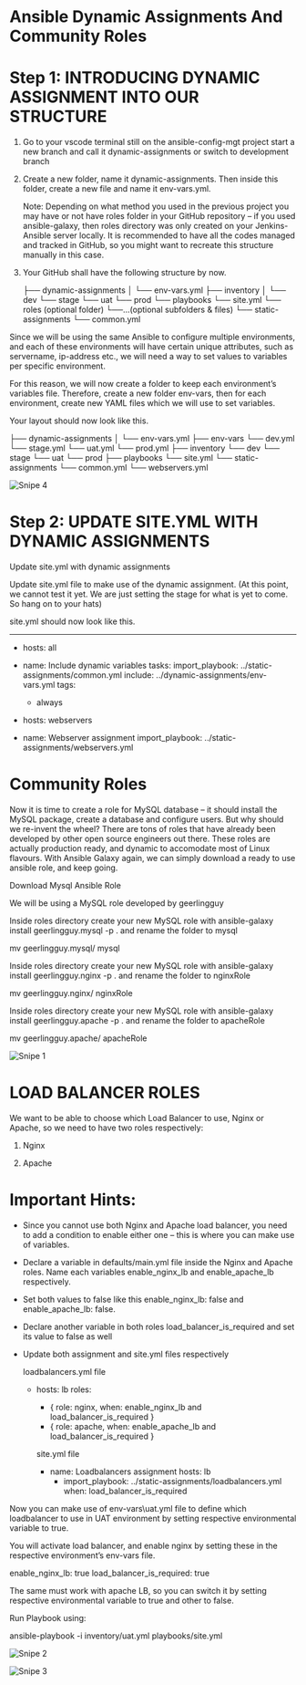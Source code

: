 # Ansible Dynamic Assignments And Community Roles

# Step 1: INTRODUCING DYNAMIC ASSIGNMENT INTO OUR STRUCTURE

1. Go to your vscode terminal still on the ansible-config-mgt project start a new branch and call it dynamic-assignments or switch to development branch

2. Create a new folder, name it dynamic-assignments. Then inside this folder, create a new file and name it env-vars.yml.

   Note: Depending on what method you used in the previous project you may have or not have roles folder in your GitHub repository – if you used ansible-galaxy, then roles directory was only created on your Jenkins-Ansible server locally. It is recommended to have all the codes managed and tracked in GitHub, so you might want to recreate this structure manually in this case.

3. Your GitHub shall have the following structure by now.

   ├── dynamic-assignments
│   └── env-vars.yml
├── inventory
│   └── dev
    └── stage
    └── uat
    └── prod
└── playbooks
    └── site.yml
└── roles (optional folder)
    └──...(optional subfolders & files)
└── static-assignments
    └── common.yml

Since we will be using the same Ansible to configure multiple environments, and each of these environments will have certain unique attributes, such as servername, ip-address etc., we will need a way to set values to variables per specific environment.

For this reason, we will now create a folder to keep each environment’s variables file. Therefore, create a new folder env-vars, then for each environment, create new YAML files which we will use to set variables.

Your layout should now look like this.

├── dynamic-assignments
│   └── env-vars.yml
├── env-vars
    └── dev.yml
    └── stage.yml
    └── uat.yml
    └── prod.yml
├── inventory
    └── dev
    └── stage
    └── uat
    └── prod
├── playbooks
    └── site.yml
└── static-assignments
    └── common.yml
    └── webservers.yml
    
![Snipe 4](https://github.com/Mirahkeyz/Darey.io-Projects/assets/134533695/774506da-5181-4d97-8897-a54ed46f8803)


# Step 2: UPDATE SITE.YML WITH DYNAMIC ASSIGNMENTS

Update site.yml with dynamic assignments

Update site.yml file to make use of the dynamic assignment. (At this point, we cannot test it yet. We are just setting the stage for what is yet to come. So hang on to your hats)

site.yml should now look like this.

---
- hosts: all
- name: Include dynamic variables 
  tasks:
  import_playbook: ../static-assignments/common.yml 
  include: ../dynamic-assignments/env-vars.yml
  tags:
    - always

-  hosts: webservers
- name: Webserver assignment
  import_playbook: ../static-assignments/webservers.yml

# Community Roles

Now it is time to create a role for MySQL database – it should install the MySQL package, create a database and configure users. But why should we re-invent the wheel? There are tons of roles that have already been developed by other open source engineers out there. These roles are actually production ready, and dynamic to accomodate most of Linux flavours. With Ansible Galaxy again, we can simply download a ready to use ansible role, and keep going.

Download Mysql Ansible Role

We will be using a MySQL role developed by geerlingguy

Inside roles directory create your new MySQL role with ansible-galaxy install geerlingguy.mysql -p . and rename the folder to mysql

mv geerlingguy.mysql/ mysql

Inside roles directory create your new MySQL role with ansible-galaxy install geerlingguy.nginx -p . and rename the folder to nginxRole

mv geerlingguy.nginx/ nginxRole

Inside roles directory create your new MySQL role with ansible-galaxy install geerlingguy.apache -p . and rename the folder to apacheRole

mv geerlingguy.apache/ apacheRole

![Snipe 1](https://github.com/Mirahkeyz/Darey.io-Projects/assets/134533695/aa1aef10-e36d-44e9-9a51-b8126f2090ba)

# LOAD BALANCER ROLES

We want to be able to choose which Load Balancer to use, Nginx or Apache, so we need to have two roles respectively:

1. Nginx

2. Apache

# Important Hints:

- Since you cannot use both Nginx and Apache load balancer, you need to add a condition to enable either one – this is where you can make use of variables.

- Declare a variable in defaults/main.yml file inside the Nginx and Apache roles. Name each variables enable_nginx_lb and enable_apache_lb respectively.

- Set both values to false like this enable_nginx_lb: false and enable_apache_lb: false.

- Declare another variable in both roles load_balancer_is_required and set its value to false as well

- Update both assignment and site.yml files respectively

  loadbalancers.yml file

  - hosts: lb
  roles:
    - { role: nginx, when: enable_nginx_lb and load_balancer_is_required }
    - { role: apache, when: enable_apache_lb and load_balancer_is_required }
   
    site.yml file

    
     - name: Loadbalancers assignment
       hosts: lb
         - import_playbook: ../static-assignments/loadbalancers.yml
        when: load_balancer_is_required

Now you can make use of env-vars\uat.yml file to define which loadbalancer to use in UAT environment by setting respective environmental variable to true.

You will activate load balancer, and enable nginx by setting these in the respective environment’s env-vars file.

enable_nginx_lb: true
load_balancer_is_required: true

The same must work with apache LB, so you can switch it by setting respective environmental variable to true and other to false.

Run Playbook using:

ansible-playbook -i inventory/uat.yml playbooks/site.yml

![Snipe 2](https://github.com/Mirahkeyz/Darey.io-Projects/assets/134533695/74144399-8104-4b69-8396-268fe16adad8)

![Snipe 3](https://github.com/Mirahkeyz/Darey.io-Projects/assets/134533695/f56a2f87-aa01-4ce2-b8d7-7125af3f6ece)























































































































